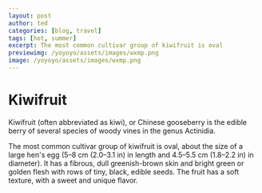 ```yaml
---
layout: post
author: ted
categories: [blog, travel]
tags: [hot, summer]
excerpt: The most common cultivar group of kiwifruit is oval
previewimg: /yoyoyo/assets/images/wxmp.png
image: /yoyoyo/assets/images/wxmp.png
---
```

# Kiwifruit

Kiwifruit (often abbreviated as kiwi), or Chinese gooseberry is the edible
berry of several species of woody vines in the genus Actinidia.

The most common cultivar group of kiwifruit is oval, about the size of a large
hen's egg (5–8 cm (2.0–3.1 in) in length and 4.5–5.5 cm (1.8–2.2 in) in
diameter). It has a fibrous, dull greenish-brown skin and bright green or
golden flesh with rows of tiny, black, edible seeds. The fruit has a soft
texture, with a sweet and unique flavor.